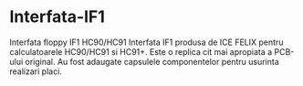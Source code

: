 # Interfata-IF1
Interfata floppy IF1 HC90/HC91
Interfata IF1 produsa de ICE FELIX pentru calculatoarele HC90/HC91 si HC91+. Este o replica cit mai apropiata  a PCB-ului original. 
Au fost adaugate capsulele componentelor pentru usurinta realizari placi.
